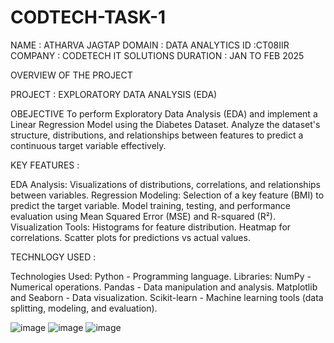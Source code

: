 # CODTECH-TASK-1
NAME : ATHARVA JAGTAP DOMAIN : DATA ANALYTICS ID :CT08IIR COMPANY : CODETECH IT SOLUTIONS DURATION : JAN TO FEB 2025

OVERVIEW OF THE PROJECT

PROJECT : EXPLORATORY DATA ANALYSIS (EDA)

OBEJECTIVE To perform Exploratory Data Analysis (EDA) and implement a Linear Regression Model using the Diabetes Dataset. Analyze the dataset's structure, distributions, and relationships between features to predict a continuous target variable effectively.

KEY FEATURES :

EDA Analysis: Visualizations of distributions, correlations, and relationships between variables. Regression Modeling: Selection of a key feature (BMI) to predict the target variable. Model training, testing, and performance evaluation using Mean Squared Error (MSE) and R-squared (R²). Visualization Tools: Histograms for feature distribution. Heatmap for correlations. Scatter plots for predictions vs actual values.

TECHNLOGY USED :

Technologies Used: Python - Programming language. Libraries: NumPy - Numerical operations. Pandas - Data manipulation and analysis. Matplotlib and Seaborn - Data visualization. Scikit-learn - Machine learning tools (data splitting, modeling, and evaluation).

![image](https://github.com/user-attachments/assets/11d92418-0afc-4c2b-97f2-06230038cd08)
![image](https://github.com/user-attachments/assets/413ea117-c48d-4f24-aa27-194150e1bbca)
![image](https://github.com/user-attachments/assets/58ae6ead-80e0-4917-915f-25cfa7d7f778)

